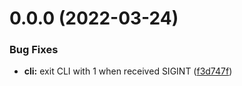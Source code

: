 # 0.0.0 (2022-03-24)


### Bug Fixes

* **cli:** exit CLI with 1 when received SIGINT ([f3d747f](https://github.com/luocong2016/vite-vue/commit/f3d747f6b479e830a13395fc2ce210c29ae6bdc3))




